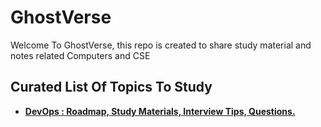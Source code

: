 # GhostVerse
Welcome To GhostVerse, this repo is created to share study material and notes related Computers and CSE 

## Curated List Of Topics To Study

- [**DevOps : Roadmap, Study Materials, Interview Tips, Questions.**](https://i-am-ghost.github.io/DevOps/)
